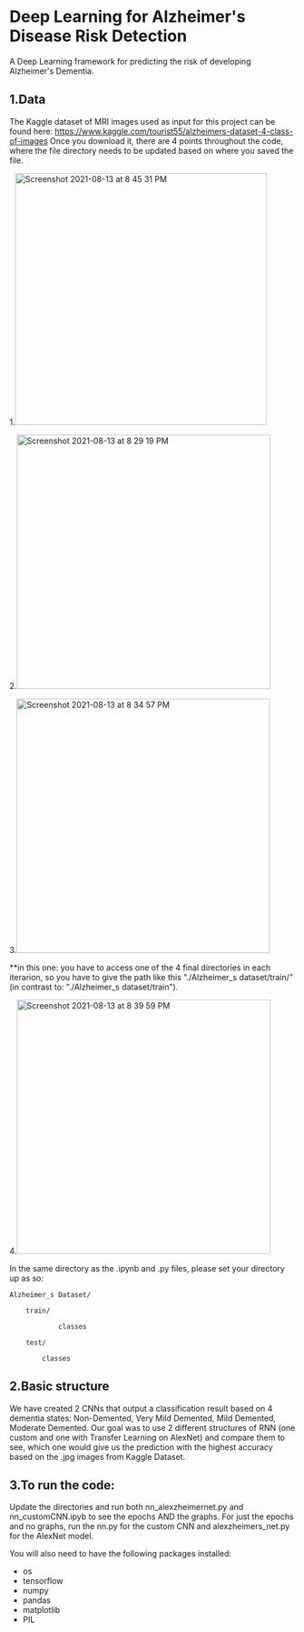 # Deep Learning for Alzheimer's Disease Risk Detection
A Deep Learning framework for predicting the risk of developing Alzheimer's Dementia.


## 1.Data

The Kaggle dataset of MRI images used as input for this project can be found here: 
https://www.kaggle.com/tourist55/alzheimers-dataset-4-class-of-images
Once you download it, there are 4 points throughout the code, where the file directory needs to be updated based on where you saved the file.
   
 1.<img width="443" alt="Screenshot 2021-08-13 at 8 45 31 PM" src="https://user-images.githubusercontent.com/88878812/129433122-c089f826-1a52-4aaf-845e-5682fb497ea5.png">

 2.<img width="447" alt="Screenshot 2021-08-13 at 8 29 19 PM" src="https://user-images.githubusercontent.com/88878812/129432805-6640325d-bde0-406e-8aa2-b6eccee8a5a8.png">

 3.<img width="447" alt="Screenshot 2021-08-13 at 8 34 57 PM" src="https://user-images.githubusercontent.com/88878812/129432926-c0c49269-fca3-4989-94d3-71fa90e43a2c.png"> 

 **in this one: you have to access one of the 4 final directories in each iterarion, so you have to give the path like this "./Alzheimer_s dataset/train/" (in contrast to: "./Alzheimer_s dataset/train").
 
 4.<img width="447" alt="Screenshot 2021-08-13 at 8 39 59 PM" src="https://user-images.githubusercontent.com/88878812/129433017-4da21e9e-ac8d-4180-bc2e-ef7b70f93214.png">
 
 In the same directory as the .ipynb and .py files, please set your directory up as so:
 
 	Alzheimer_s Dataset/
 
    	train/
	 
        		classes
		  
    	test/
	 
       		classes

## 2.Basic structure
We have created 2 CNNs that output a classification result based on 4 dementia states: Non-Demented, Very Mild Demented, Mild Demented, Moderate Demented.
Our goal was to use 2 different structures of RNN (one custom and one with Transfer Learning on AlexNet) and compare them to see, which one would give us the prediction with the highest accuracy based on the .jpg images from Kaggle Dataset.

## 3.To run the code:
Update the directories and run both nn_alexzheimernet.py and nn_customCNN.ipyb to see the epochs AND the graphs. For just the epochs and no graphs, run the nn.py for the custom CNN and alexzheimers_net.py for the AlexNet model. 

You will also need to have the following packages installed:
- os
- tensorflow
- numpy
- pandas
- matplotlib
- PIL





